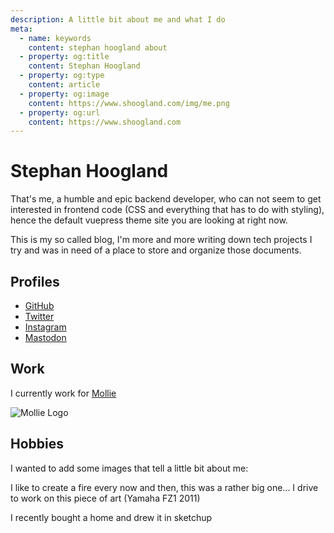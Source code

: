 ```yaml
---
description: A little bit about me and what I do
meta:
  - name: keywords
    content: stephan hoogland about
  - property: og:title
    content: Stephan Hoogland
  - property: og:type
    content: article
  - property: og:image
    content: https://www.shoogland.com/img/me.png
  - property: og:url
    content: https://www.shoogland.com
---
```


# Stephan Hoogland

That's me, a humble and epic backend developer, who can not seem to get interested in frontend code (CSS and everything that has to do with styling), hence the default vuepress theme site you are looking at right now.

This is my so called blog, I'm more and more writing down tech projects I try and was in need of a place to store and organize those documents.

## Profiles

- [GitHub](https://github.com/shoogland)
- [Twitter](https://twitter.com/s_hoogland)
- [Instagram](https://www.instagram.com/s_hoogland/)
- <a rel="me" href="https://mastodon.social/@shoogland">Mastodon</a>

## Work

I currently work for [Mollie](https://mollie.com)

![Mollie Logo](https://www.shoogland.com/images/shoogland-com/mollie.svg)

## Hobbies

I wanted to add some images that tell a little bit about me:

<image-element source="me-walking-to-fire" width="740" height="555" alt="Me walking towards a fire" />
I like to create a fire every now and then, this was a rather big one...

<image-element source="my-motor" width="740" height="555" alt="My Motor" />
I drive to work on this piece of art (Yamaha FZ1 2011)

<a rel="ar" href="/ar/my-home.usdz">
	<image-element source="my-home" width="740" height="629" alt="My Home" />
</a>

I recently bought a home and drew it in sketchup
